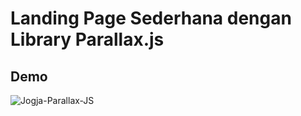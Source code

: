 # Landing Page Sederhana dengan Library Parallax.js

## Demo
![Jogja-Parallax-JS](https://github.com/Dimaspermana293/layout-bootstrap5/assets/97396687/ee6a4a1a-8870-4651-a565-de0d7f9ee629)
